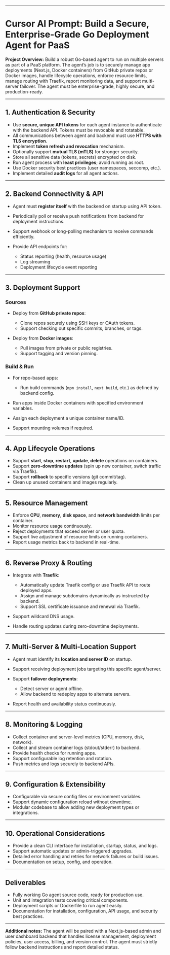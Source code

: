 

---

# Cursor AI Prompt: Build a Secure, Enterprise-Grade Go Deployment Agent for PaaS

**Project Overview:**
Build a robust Go-based agent to run on multiple servers as part of a PaaS platform. The agent’s job is to securely manage app deployments (Next.js, Docker containers) from GitHub private repos or Docker images, handle lifecycle operations, enforce resource limits, manage routing with Traefik, report monitoring data, and support multi-server failover. The agent must be enterprise-grade, highly secure, and production-ready.

---

## 1. Authentication & Security

* Use **secure, unique API tokens** for each agent instance to authenticate with the backend API. Tokens must be revocable and rotatable.
* All communications between agent and backend must use **HTTPS with TLS encryption**.
* Implement **token refresh and revocation** mechanism.
* Optionally support **mutual TLS (mTLS)** for stronger security.
* Store all sensitive data (tokens, secrets) encrypted on disk.
* Run agent process with **least privileges**; avoid running as root.
* Use Docker security best practices (user namespaces, seccomp, etc.).
* Implement detailed **audit logs** for all agent actions.

---

## 2. Backend Connectivity & API

* Agent must **register itself** with the backend on startup using API token.
* Periodically poll or receive push notifications from backend for deployment instructions.
* Support webhook or long-polling mechanism to receive commands efficiently.
* Provide API endpoints for:

  * Status reporting (health, resource usage)
  * Log streaming
  * Deployment lifecycle event reporting

---

## 3. Deployment Support

### Sources

* Deploy from **GitHub private repos**:

  * Clone repos securely using SSH keys or OAuth tokens.
  * Support checking out specific commits, branches, or tags.
* Deploy from **Docker images**:

  * Pull images from private or public registries.
  * Support tagging and version pinning.

### Build & Run

* For repo-based apps:

  * Run build commands (`npm install`, `next build`, etc.) as defined by backend config.
* Run apps inside Docker containers with specified environment variables.
* Assign each deployment a unique container name/ID.
* Support mounting volumes if required.

---

## 4. App Lifecycle Operations

* Support **start**, **stop**, **restart**, **update**, **delete** operations on containers.
* Support **zero-downtime updates** (spin up new container, switch traffic via Traefik).
* Support **rollback** to specific versions (git commit/tag).
* Clean up unused containers and images regularly.

---

## 5. Resource Management

* Enforce **CPU**, **memory**, **disk space**, and **network bandwidth** limits per container.
* Monitor resource usage continuously.
* Reject deployments that exceed server or user quota.
* Support live adjustment of resource limits on running containers.
* Report usage metrics back to backend in real-time.

---

## 6. Reverse Proxy & Routing

* Integrate with **Traefik**:

  * Automatically update Traefik config or use Traefik API to route deployed apps.
  * Assign and manage subdomains dynamically as instructed by backend.
  * Support SSL certificate issuance and renewal via Traefik.
* Support wildcard DNS usage.
* Handle routing updates during zero-downtime deployments.

---

## 7. Multi-Server & Multi-Location Support

* Agent must identify its **location and server ID** on startup.
* Support receiving deployment jobs targeting this specific agent/server.
* Support **failover deployments**:

  * Detect server or agent offline.
  * Allow backend to redeploy apps to alternate servers.
* Report health and availability status continuously.

---

## 8. Monitoring & Logging

* Collect container and server-level metrics (CPU, memory, disk, network).
* Collect and stream container logs (stdout/stderr) to backend.
* Provide health checks for running apps.
* Support configurable log retention and rotation.
* Push metrics and logs securely to backend APIs.

---

## 9. Configuration & Extensibility

* Configurable via secure config files or environment variables.
* Support dynamic configuration reload without downtime.
* Modular codebase to allow adding new deployment types or integrations.

---

## 10. Operational Considerations

* Provide a clean CLI interface for installation, startup, status, and logs.
* Support automatic updates or admin-triggered upgrades.
* Detailed error handling and retries for network failures or build issues.
* Documentation on setup, config, and operation.

---

## Deliverables

* Fully working Go agent source code, ready for production use.
* Unit and integration tests covering critical components.
* Deployment scripts or Dockerfile to run agent easily.
* Documentation for installation, configuration, API usage, and security best practices.

---

**Additional notes:**
The agent will be paired with a Next.js-based admin and user dashboard backend that handles license management, deployment policies, user access, billing, and version control. The agent must strictly follow backend instructions and report detailed status.
